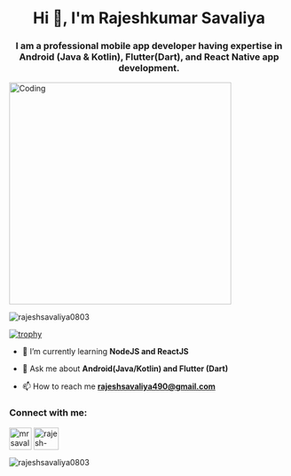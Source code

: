 <h1 align="center">Hi 👋, I'm Rajeshkumar Savaliya</h1>

<h3 align="center">I am a professional mobile app developer having expertise in Android (Java & Kotlin), Flutter(Dart), and React Native app development.</h3>
<img align="center" alt="Coding" width="400" src="https://cdn.dribbble.com/users/1162077/screenshots/3848914/programmer.gif">

<p align="left"> <img src="https://komarev.com/ghpvc/?username=rajeshsavaliya0803&label=Profile%20views&color=0e75b6&style=flat" alt="rajeshsavaliya0803" /> </p>

[![trophy](https://github-profile-trophy.vercel.app/?username=rajeshsavaliya0803&theme=onedark)](https://github-profile-trophy.vercel.app/?username=ryo-ma&theme=juicyfresh)

- 🌱 I’m currently learning **NodeJS and ReactJS**

- 💬 Ask me about **Android(Java/Kotlin) and Flutter (Dart)**

- 📫 How to reach me **rajeshsavaliya490@gmail.com**

<h3 align="left">Connect with me:</h3>
<p align="left">
<a href="https://twitter.com/mrsavaliya2331" target="blank"><img align="center" src="https://www.freepnglogos.com/uploads/twitter-logo-png/twitter-bird-symbols-png-logo-0.png" alt="mrsavaliya2331" height="40" width="40" /></a>
<a href="https://linkedin.com/in/rajesh-savaliya-born3112/" target="blank"><img align="center" src="https://www.freepnglogos.com/uploads/linkedin-in-logo-png-1.png" alt="rajesh-savaliya-born3112/" height="40" width="45" /></a>
</p>

<p><img align="left" src="https://github-readme-stats.vercel.app/api/top-langs?username=rajeshsavaliya0803&show_icons=true&locale=en&layout=compact" alt="rajeshsavaliya0803" /></p>
